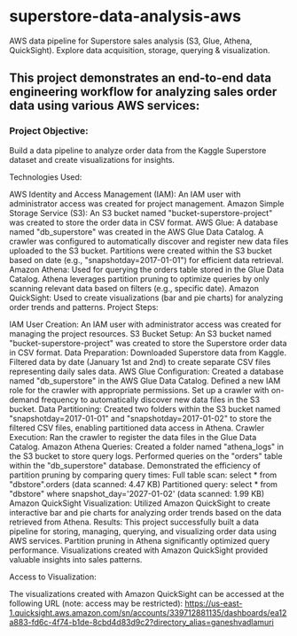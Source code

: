 # superstore-data-analysis-aws
AWS data pipeline for Superstore sales analysis (S3, Glue, Athena, QuickSight). Explore data acquisition, storage, querying &amp; visualization.

## This project demonstrates an end-to-end data engineering workflow for analyzing sales order data using various AWS services:

### Project Objective: 
Build a data pipeline to analyze order data from the Kaggle Superstore dataset and create visualizations for insights.

Technologies Used:

AWS Identity and Access Management (IAM): An IAM user with administrator access was created for project management.
Amazon Simple Storage Service (S3): An S3 bucket named "bucket-superstore-project" was created to store the order data in CSV format.
AWS Glue:
A database named "db_superstore" was created in the AWS Glue Data Catalog.
A crawler was configured to automatically discover and register new data files uploaded to the S3 bucket.
Partitions were created within the S3 bucket based on date (e.g., "snapshotday=2017-01-01") for efficient data retrieval.
Amazon Athena: Used for querying the orders table stored in the Glue Data Catalog. Athena leverages partition pruning to optimize queries by only scanning relevant data based on filters (e.g., specific date).
Amazon QuickSight: Used to create visualizations (bar and pie charts) for analyzing order trends and patterns.
Project Steps:

IAM User Creation: An IAM user with administrator access was created for managing the project resources.
S3 Bucket Setup: An S3 bucket named "bucket-superstore-project" was created to store the Superstore order data in CSV format.
Data Preparation:
Downloaded Superstore data from Kaggle.
Filtered data by date (January 1st and 2nd) to create separate CSV files representing daily sales data.
AWS Glue Configuration:
Created a database named "db_superstore" in the AWS Glue Data Catalog.
Defined a new IAM role for the crawler with appropriate permissions.
Set up a crawler with on-demand frequency to automatically discover new data files in the S3 bucket.
Data Partitioning: Created two folders within the S3 bucket named "snapshotday=2017-01-01" and "snapshotday=2017-01-02" to store the filtered CSV files, enabling partitioned data access in Athena.
Crawler Execution: Ran the crawler to register the data files in the Glue Data Catalog.
Amazon Athena Queries:
Created a folder named "athena_logs" in the S3 bucket to store query logs.
Performed queries on the "orders" table within the "db_superstore" database.
Demonstrated the efficiency of partition pruning by comparing query times:
Full table scan: select * from "dbstore".orders (data scanned: 4.47 KB)
Partitioned query: select * from "dbstore" where snapshot_day='2027-01-02' (data scanned: 1.99 KB)
Amazon QuickSight Visualization: Utilized Amazon QuickSight to create interactive bar and pie charts for analyzing order trends based on the data retrieved from Athena.
Results: This project successfully built a data pipeline for storing, managing, querying, and visualizing order data using AWS services. Partition pruning in Athena significantly optimized query performance. Visualizations created with Amazon QuickSight provided valuable insights into sales patterns.

Access to Visualization:

The visualizations created with Amazon QuickSight can be accessed at the following URL (note: access may be restricted): https://us-east-1.quicksight.aws.amazon.com/sn/accounts/339712881135/dashboards/ea12a883-fd6c-4f74-b1de-8cbd4d83d9c2?directory_alias=ganeshvadlamuri
